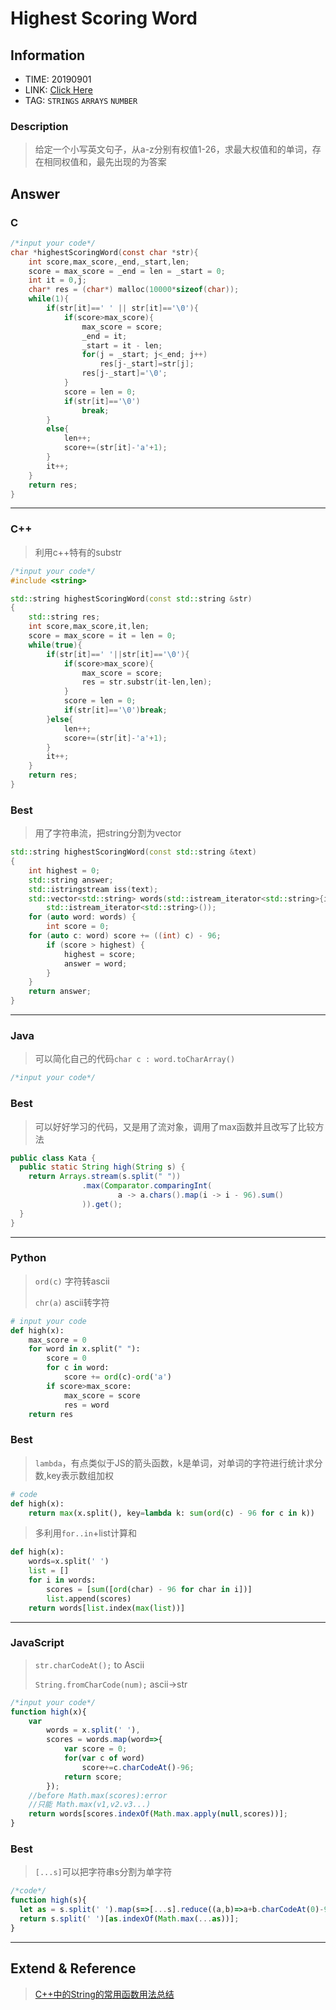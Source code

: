 # Highest Scoring Word

## Information
* TIME: 20190901
* LINK: [Click Here](codewars.com/kata/highest-scoring-word/train/javascript)
* TAG: `STRINGS` `ARRAYS` `NUMBER`

### Description
> 给定一个小写英文句子，从a-z分别有权值1-26，求最大权值和的单词，存在相同权值和，最先出现的为答案


## Answer
### C
```c
/*input your code*/
char *highestScoringWord(const char *str){
    int score,max_score,_end,_start,len;
    score = max_score = _end = len = _start = 0;
    int it = 0,j;
    char* res = (char*) malloc(10000*sizeof(char));
    while(1){
        if(str[it]==' ' || str[it]=='\0'){
            if(score>max_score){
                max_score = score;
                _end = it;
                _start = it - len;
                for(j = _start; j<_end; j++)
                    res[j-_start]=str[j];
                res[j-_start]='\0';
            }
            score = len = 0;
            if(str[it]=='\0')
                break;
        }
        else{
            len++;
            score+=(str[it]-'a'+1);
        }
        it++;
    }
    return res;
}
```

---
### C++
> 利用c++特有的substr
```c++
/*input your code*/
#include <string>

std::string highestScoringWord(const std::string &str)
{
    std::string res;
    int score,max_score,it,len;
    score = max_score = it = len = 0;
    while(true){
        if(str[it]==' '||str[it]=='\0'){
            if(score>max_score){
                max_score = score;
                res = str.substr(it-len,len);
            }
            score = len = 0;
            if(str[it]=='\0')break;
        }else{
            len++;
            score+=(str[it]-'a'+1);
        }
        it++;
    }
    return res;
}
```

### Best
> 用了字符串流，把string分割为vector
```c++
std::string highestScoringWord(const std::string &text)
{
    int highest = 0;
    std::string answer;
    std::istringstream iss(text);
    std::vector<std::string> words(std::istream_iterator<std::string>{iss},
        std::istream_iterator<std::string>());
    for (auto word: words) {
        int score = 0;
    for (auto c: word) score += ((int) c) - 96;
        if (score > highest) {
            highest = score;
            answer = word;
        }
    }
    return answer;
}
```
---

### Java
> 可以简化自己的代码`char c : word.toCharArray()`
```java
/*input your code*/
```

### Best
> 可以好好学习的代码，又是用了流对象，调用了max函数并且改写了比较方法
```java
public class Kata {
  public static String high(String s) {
    return Arrays.stream(s.split(" "))
                .max(Comparator.comparingInt(
                        a -> a.chars().map(i -> i - 96).sum()
                )).get(); 
  }
}
```
---

### Python
> `ord(c)` 字符转ascii
>
> `chr(a)` ascii转字符
```python
# input your code
def high(x):
    max_score = 0
    for word in x.split(" "):
        score = 0
        for c in word:
            score += ord(c)-ord('a')
        if score>max_score:
            max_score = score
            res = word
    return res
```

### Best
> `lambda`，有点类似于JS的箭头函数，k是单词，对单词的字符进行统计求分数,key表示数组加权
```python
# code
def high(x):
    return max(x.split(), key=lambda k: sum(ord(c) - 96 for c in k))
```

> 多利用`for..in`+list计算和
```python
def high(x):
    words=x.split(' ')
    list = []
    for i in words:
        scores = [sum([ord(char) - 96 for char in i])]
        list.append(scores)
    return words[list.index(max(list))]
```

---

### JavaScript
> `str.charCodeAt();` to Ascii
>
> `String.fromCharCode(num);` ascii->str
```javascript
/*input your code*/
function high(x){
    var 
        words = x.split(' '),
        scores = words.map(word=>{
            var score = 0;
            for(var c of word)
                score+=c.charCodeAt()-96;
            return score;
        });
    //before Math.max(scores):error
    //只能 Math.max(v1,v2.v3...)
    return words[scores.indexOf(Math.max.apply(null,scores))];
}
```

### Best
> `[...s]`可以把字符串s分割为单字符
```javascript
/*code*/
function high(s){
  let as = s.split(' ').map(s=>[...s].reduce((a,b)=>a+b.charCodeAt(0)-96,0));
  return s.split(' ')[as.indexOf(Math.max(...as))];
}
```
---
## Extend & Reference
> [C++中的String的常用函数用法总结](https://blog.csdn.net/qq_37941471/article/details/82107077)